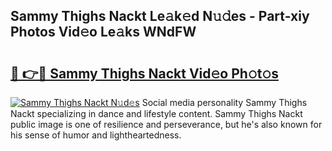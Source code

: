 ## Sammy Thighs Nackt Le𝚊k𝚎d N𝚞𝚍es - Part-xiy Photos Vid𝚎o Le𝚊ks WNdFW

# <h2><a href="http://fb7piqd.evod.top/?m=Sammy+Thighs+Nackt">🔗 👉🔴 Sammy Thighs Nackt Vid𝚎o Ph𝚘t𝚘s</a></h2>

[![Sammy Thighs Nackt N𝚞d𝚎s](https://i.imgur.com/8V9OHl7.gif)](http://fb7piqd.evod.top/?m=Sammy+Thighs+Nackt)
Social media personality Sammy Thighs Nackt specializing in dance and lifestyle content. Sammy Thighs Nackt public image is one of resilience and perseverance, but he's also known for his sense of humor and lightheartedness. 
